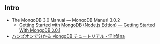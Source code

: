 ## Intro

- [The MongoDB 3.0 Manual — MongoDB Manual 3.0.2](http://docs.mongodb.org/manual/)
    - [Getting Started with MongoDB (Node.js Edition) — Getting Started With MongoDB 3.0.1](http://docs.mongodb.org/getting-started/node/)
- [ハンズオンで分かる MongoDB チュートリアル - 涅ir槃na](http://babie.hatenablog.com/entry/20100805/1280982678)
